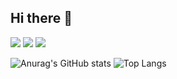 ## Hi there 👋

<img src="https://img.shields.io/badge/spring boot-20232a.svg?style=for-the-badge&logo=spring&logoColor=61DAFB" />
<img src="https://img.shields.io/badge/unity-20232a.svg?style=for-the-badge&logo=unity&logoColor=61DAFB" />
<img src="https://img.shields.io/badge/fastapi-20232a.svg?style=for-the-badge&logo=fastapi&logoColor=61DAFB" />




![Anurag's GitHub stats](https://github-readme-stats.vercel.app/api?username=r2d2c2&show_icons=true&theme=radical)
![Top Langs](https://github-readme-stats.vercel.app/api/top-langs/?username=r2d2c2&layout=compact)



<!--
**r2d2c2/r2d2c2** is a ✨ _special_ ✨ repository because its `README.md` (this file) appears on your GitHub profile.

Here are some ideas to get you started:

- 🔭 I’m currently working on ...
- 🌱 I’m currently learning ...
- 👯 I’m looking to collaborate on ...
- 🤔 I’m looking for help with ...
- 💬 Ask me about ...
- 📫 How to reach me: ...
- 😄 Pronouns: ...
- ⚡ Fun fact: ...
-->
